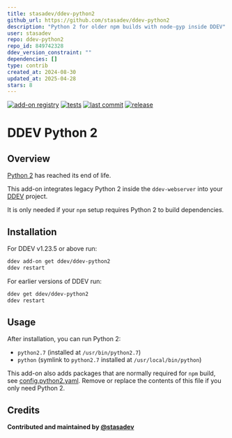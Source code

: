 ```yaml
---
title: stasadev/ddev-python2
github_url: https://github.com/stasadev/ddev-python2
description: "Python 2 for older npm builds with node-gyp inside DDEV"
user: stasadev
repo: ddev-python2
repo_id: 849742328
ddev_version_constraint: ""
dependencies: []
type: contrib
created_at: 2024-08-30
updated_at: 2025-04-28
stars: 8
---
```


[![add-on registry](https://img.shields.io/badge/DDEV-Add--on_Registry-blue)](https://addons.ddev.com)
[![tests](https://github.com/stasadev/ddev-python2/actions/workflows/tests.yml/badge.svg?branch=main)](https://github.com/stasadev/ddev-python2/actions/workflows/tests.yml?query=branch%3Amain)
[![last commit](https://img.shields.io/github/last-commit/stasadev/ddev-python2)](https://github.com/stasadev/ddev-python2/commits)
[![release](https://img.shields.io/github/v/release/stasadev/ddev-python2)](https://github.com/stasadev/ddev-python2/releases/latest)

# DDEV Python 2

## Overview

[Python 2](https://www.python.org/doc/sunset-python-2/) has reached its end of life.

This add-on integrates legacy Python 2 inside the `ddev-webserver` into your [DDEV](https://ddev.com/) project.

It is only needed if your `npm` setup requires Python 2 to build dependencies.

## Installation

For DDEV v1.23.5 or above run:

```bash
ddev add-on get ddev/ddev-python2
ddev restart
```

For earlier versions of DDEV run:

```bash
ddev get ddev/ddev-python2
ddev restart
```

## Usage

After installation, you can run Python 2:

- `python2.7` (installed at `/usr/bin/python2.7`)
- `python` (symlink to `python2.7` installed at `/usr/local/bin/python`)

This add-on also adds packages that are normally required for `npm` build, see [config.python2.yaml](https://github.com/stasadev/ddev-python2/blob/main/./config.python2.yaml). Remove or replace the contents of this file if you only need Python 2.

## Credits

**Contributed and maintained by [@stasadev](https://github.com/stasadev)**
